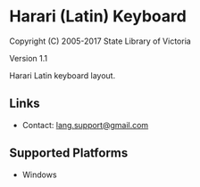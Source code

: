 Harari (Latin) Keyboard
=====================

Copyright (C) 2005-2017 State Library of Victoria

Version 1.1

Harari Latin keyboard layout.

Links
-----

 * Contact:  lang.support@gmail.com

Supported Platforms
-------------------

 * Windows
 